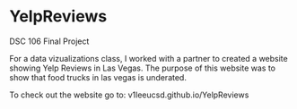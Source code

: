 # YelpReviews
DSC 106 Final Project

For a data vizualizations class, I worked with a partner to created a website showing Yelp Reviews in Las Vegas. The purpose of this website was to show that food trucks in las vegas is underated.

To check out the website go to: v1leeucsd.github.io/YelpReviews
